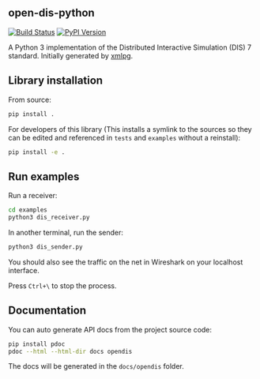## open-dis-python

[![Build Status](https://app.travis-ci.com/open-dis/open-dis-python.svg?branch=master)](https://app.travis-ci.com/open-dis/open-dis-python)
[![PyPI Version](https://shields.mitmproxy.org/pypi/v/opendis.svg)](https://pypi.org/project/opendis/)

A Python 3 implementation of the Distributed Interactive Simulation (DIS) 7 standard.
Initially generated by [xmlpg](https://github.com/open-dis/xmlpg).

## Library installation

From source:

```bash
pip install .
```

For developers of this library (This installs a symlink to the sources so they can be edited and referenced in `tests` and `examples` without a reinstall):

```bash
pip install -e .
```

## Run examples

Run a receiver:

```bash
cd examples
python3 dis_receiver.py
```

In another terminal, run the sender:

```bash
python3 dis_sender.py
```

You should also see the traffic on the net in Wireshark on your localhost interface.

Press `Ctrl+\` to stop the process.

## Documentation

You can auto generate API docs from the project source code:

```bash
pip install pdoc
pdoc --html --html-dir docs opendis
```

The docs will be generated in the `docs/opendis` folder.
